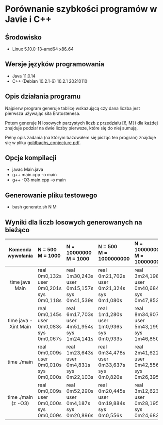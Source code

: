 # Porównanie szybkości programów w Javie i C++

## Środowisko
  * Linux 5.10.0-13-amd64 x86_64
## Wersje języków programowania
  * Java 11.0.14
  * C++ (Debian 10.2.1-6) 10.2.1 20210110
## Opis działania programu
  Najpierw program generuje tablicę wskazującą czy dana liczba jest pierwsza używając sita Eratostenesa.
  
  Potem generuje N losowych parzystych liczb z przedziału [6, M] i dla każdej znajduje podział na dwie liczby pierwsze,
  które się do niej sumują. 

  Pełny opis zadania (na którym bazowałem się pisząc ten program) znajduje się w pliku <a href="https://github.com/sdziuda/oop-java-runtime-comparison/blob/main/goldbachs_conjecture.pdf">goldbachs_conjecture.pdf</a>.
## Opcje kompilacji
  * javac Main.java
  * g++ main.cpp -o main
  * g++ -O3 main.cpp -o main

## Generowanie pliku testowego
  * bash generate.sh N M

## Wyniki dla liczb losowych generowanych na bieżąco
|  Komenda wywołania   | N = 500<br/>M = 1000                                        | N = 10000000<br/>M = 1000                                      | N = 500 <br/>M = 1000000000                                  | N = 10000000<br/>M = 1000000000                               |
|:--------------------:|:------------------------------------------------------------|:---------------------------------------------------------------|:-------------------------------------------------------------|:--------------------------------------------------------------|
|    time java Main    | real    0m0,132s<br/>user    0m0,201s <br/>sys     0m0,118s | real    1m30,243s<br/>user    0m15,157s <br/>sys     0m41,539s | real    0m21,702s<br/>user    0m21,324s<br/>sys     0m1,080s | real    3m24,198s<br/>user    0m40,684s<br/>sys     0m47,853s |
| time java -Xint Main | real    0m0,145s<br/>user    0m0,083s <br/>sys     0m0,067s | real    6m17,703s<br/>user    4m51,954s <br/>sys     1m24,141s | real    1m1,280s<br/>user    1m0,936s<br/>sys     0m0,933s   | real    8m34,907s<br/>user    5m43,199s<br/>sys     1m46,850s |
|     time ./main      | real    0m0,009s<br/>user    0m0,010s <br/>sys     0m0,000s | real    1m23,643s<br/>user    0m4,831s <br/>sys     0m22,103s  | real    0m34,478s<br/>user    0m33,637s<br/>sys     0m0,820s | real    2m41,622s<br/>user    0m42,556s<br/>sys     0m26,395s |
| time ./main (z -O3)  | real    0m0,009s<br/>user    0m0,000s <br/>sys     0m0,009s | real    0m52,290s<br/>user    0m4,187s <br/>sys     0m20,896s  | real    0m20,445s<br/>user    0m19,884s<br/>sys     0m0,556s | real    3m12,623s<br/>user    0m28,195s<br/>sys     0m24,683s |


